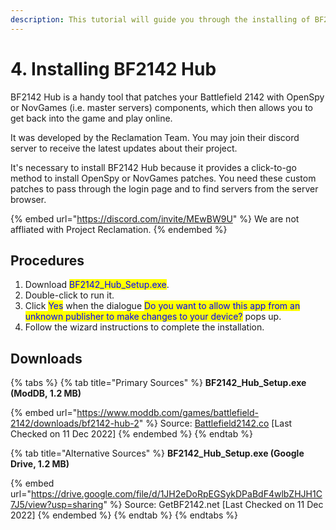 ```yaml
---
description: This tutorial will guide you through the installing of BF2142 Hub.
---
```


# 4. Installing ​BF2142 Hub

BF2142 Hub is a handy tool that patches your Battlefield 2142 with OpenSpy or NovGames (i.e. master servers) components, which then allows you to get back into the game and play online.&#x20;

It was developed by the Reclamation Team. You may join their discord server to receive the latest updates about their project.

It's necessary to install BF2142 Hub because it provides a click-to-go method to install OpenSpy or NovGames patches. You need these custom patches to pass through the login page and to find servers from the server browser.

{% embed url="https://discord.com/invite/MEwBW9U" %}
We are not affliated with Project Reclamation.
{% endembed %}

## Procedures

1. Download <mark style="color:blue;">BF2142\_Hub\_Setup.exe</mark>.
2. Double-click to run it.
3. Click <mark style="color:blue;">Yes</mark> when the dialogue <mark style="color:blue;">Do you want to allow this app from an unknown publisher to make changes to your device?</mark> pops up.
4. Follow the wizard instructions to complete the installation.

## Downloads

{% tabs %}
{% tab title="Primary Sources" %}
**BF2142\_Hub\_Setup.exe (ModDB, 1.2 MB)**

{% embed url="https://www.moddb.com/games/battlefield-2142/downloads/bf2142-hub-2" %}
Source: [Battlefield2142.co](https://battlefield2142.co/) \[Last Checked on 11 Dec 2022]
{% endembed %}
{% endtab %}

{% tab title="Alternative Sources" %}
**BF2142\_Hub\_Setup.exe (Google Drive, 1.2 MB)**

{% embed url="https://drive.google.com/file/d/1JH2eDoRpEGSykDPaBdF4wlbZHJH1C7J5/view?usp=sharing" %}
Source: GetBF2142.net \[Last Checked on 11 Dec 2022]
{% endembed %}
{% endtab %}
{% endtabs %}
